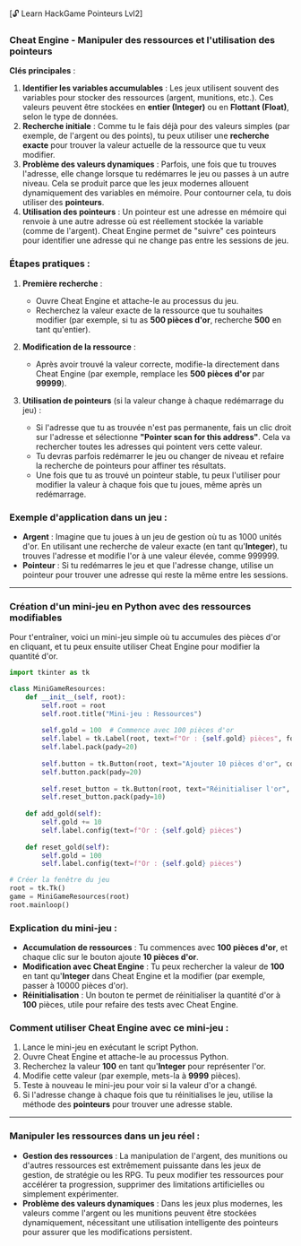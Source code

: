 [🔓 Learn HackGame Pointeurs Lvl2]  

### Cheat Engine - Manipuler des ressources et l'utilisation des pointeurs

**Clés principales** :
1. **Identifier les variables accumulables** : Les jeux utilisent souvent des variables pour stocker des ressources (argent, munitions, etc.). Ces valeurs peuvent être stockées en **entier (Integer)** ou en **Flottant (Float)**, selon le type de données.
2. **Recherche initiale** : Comme tu le fais déjà pour des valeurs simples (par exemple, de l'argent ou des points), tu peux utiliser une **recherche exacte** pour trouver la valeur actuelle de la ressource que tu veux modifier.
3. **Problème des valeurs dynamiques** : Parfois, une fois que tu trouves l'adresse, elle change lorsque tu redémarres le jeu ou passes à un autre niveau. Cela se produit parce que les jeux modernes allouent dynamiquement des variables en mémoire. Pour contourner cela, tu dois utiliser des **pointeurs**.
4. **Utilisation des pointeurs** : Un pointeur est une adresse en mémoire qui renvoie à une autre adresse où est réellement stockée la variable (comme de l'argent). Cheat Engine permet de "suivre" ces pointeurs pour identifier une adresse qui ne change pas entre les sessions de jeu.

### Étapes pratiques :
1. **Première recherche** :
   - Ouvre Cheat Engine et attache-le au processus du jeu.
   - Recherchez la valeur exacte de la ressource que tu souhaites modifier (par exemple, si tu as **500 pièces d'or**, recherche **500** en tant qu'entier).
   
2. **Modification de la ressource** :
   - Après avoir trouvé la valeur correcte, modifie-la directement dans Cheat Engine (par exemple, remplace les **500 pièces d'or** par **99999**).
   
3. **Utilisation de pointeurs** (si la valeur change à chaque redémarrage du jeu) :
   - Si l'adresse que tu as trouvée n'est pas permanente, fais un clic droit sur l'adresse et sélectionne **"Pointer scan for this address"**. Cela va rechercher toutes les adresses qui pointent vers cette valeur.
   - Tu devras parfois redémarrer le jeu ou changer de niveau et refaire la recherche de pointeurs pour affiner tes résultats.
   - Une fois que tu as trouvé un pointeur stable, tu peux l'utiliser pour modifier la valeur à chaque fois que tu joues, même après un redémarrage.

### Exemple d'application dans un jeu :
- **Argent** : Imagine que tu joues à un jeu de gestion où tu as 1000 unités d'or. En utilisant une recherche de valeur exacte (en tant qu'**Integer**), tu trouves l'adresse et modifie l'or à une valeur élevée, comme 999999.
- **Pointeur** : Si tu redémarres le jeu et que l'adresse change, utilise un pointeur pour trouver une adresse qui reste la même entre les sessions.

---

### Création d'un mini-jeu en Python avec des ressources modifiables

Pour t'entraîner, voici un mini-jeu simple où tu accumules des pièces d'or en cliquant, et tu peux ensuite utiliser Cheat Engine pour modifier la quantité d'or.

```python
import tkinter as tk

class MiniGameResources:
    def __init__(self, root):
        self.root = root
        self.root.title("Mini-jeu : Ressources")
        
        self.gold = 100  # Commence avec 100 pièces d'or
        self.label = tk.Label(root, text=f"Or : {self.gold} pièces", font=("Helvetica", 24))
        self.label.pack(pady=20)
        
        self.button = tk.Button(root, text="Ajouter 10 pièces d'or", command=self.add_gold, font=("Helvetica", 18))
        self.button.pack(pady=20)
        
        self.reset_button = tk.Button(root, text="Réinitialiser l'or", command=self.reset_gold, font=("Helvetica", 18))
        self.reset_button.pack(pady=10)
    
    def add_gold(self):
        self.gold += 10
        self.label.config(text=f"Or : {self.gold} pièces")
        
    def reset_gold(self):
        self.gold = 100
        self.label.config(text=f"Or : {self.gold} pièces")

# Créer la fenêtre du jeu
root = tk.Tk()
game = MiniGameResources(root)
root.mainloop()
```

### Explication du mini-jeu :
- **Accumulation de ressources** : Tu commences avec **100 pièces d'or**, et chaque clic sur le bouton ajoute **10 pièces d'or**.
- **Modification avec Cheat Engine** : Tu peux rechercher la valeur de **100** en tant qu'**Integer** dans Cheat Engine et la modifier (par exemple, passer à 10000 pièces d'or).
- **Réinitialisation** : Un bouton te permet de réinitialiser la quantité d'or à **100** pièces, utile pour refaire des tests avec Cheat Engine.

### Comment utiliser Cheat Engine avec ce mini-jeu :
1. Lance le mini-jeu en exécutant le script Python.
2. Ouvre Cheat Engine et attache-le au processus Python.
3. Recherchez la valeur **100** en tant qu'**Integer** pour représenter l'or.
4. Modifie cette valeur (par exemple, mets-la à **9999** pièces).
5. Teste à nouveau le mini-jeu pour voir si la valeur d'or a changé.
6. Si l'adresse change à chaque fois que tu réinitialises le jeu, utilise la méthode des **pointeurs** pour trouver une adresse stable.

---

### Manipuler les ressources dans un jeu réel :
- **Gestion des ressources** : La manipulation de l'argent, des munitions ou d'autres ressources est extrêmement puissante dans les jeux de gestion, de stratégie ou les RPG. Tu peux modifier tes ressources pour accélérer ta progression, supprimer des limitations artificielles ou simplement expérimenter.
- **Problème des valeurs dynamiques** : Dans les jeux plus modernes, les valeurs comme l'argent ou les munitions peuvent être stockées dynamiquement, nécessitant une utilisation intelligente des pointeurs pour assurer que les modifications persistent.